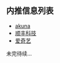## 内推信息列表

* [akuna](infos/akuna.md)
* [顺丰科技](infos/%E9%A1%BA%E4%B8%B0%E7%A7%91%E6%8A%80.md)
* [爱奇艺](infos/%E7%88%B1%E5%A5%87%E8%89%BA.md)

未完待续...
